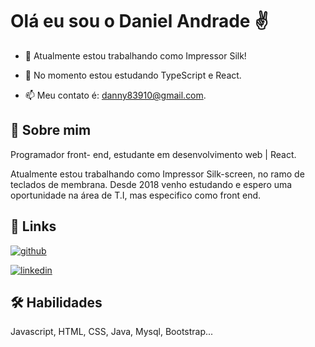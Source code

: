 
# Olá eu sou o Daniel Andrade ✌️

  -  🔭 Atualmente estou trabalhando como Impressor Silk!
 
  - 🌱 No momento estou estudando TypeScript e React. 
 
  - 📫 Meu contato é: danny83910@gmail.com.
 




## 🚀 Sobre mim
Programador front- end, estudante em desenvolvimento web | React.

 Atualmente estou trabalhando como Impressor Silk-screen, no ramo de teclados de membrana. Desde 2018 venho estudando e espero uma oportunidade na área de T.I, mas especifico como front end.

## 🔗 Links
[![github](https://img.shields.io/badge/github-000?style=for-the-badge&logo=github&logoColor=white)](https://github.com/danielandradedasilva)

[![linkedin](https://img.shields.io/badge/linkedin-0A66C2?style=for-the-badge&logo=linkedin&logoColor=white)](https://www.linkedin.com/in/daniel-andrade-da-silva/)



## 🛠 Habilidades
Javascript, HTML, CSS, Java, Mysql, Bootstrap...

